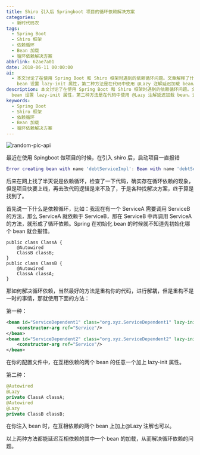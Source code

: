 ```yaml
---
title: Shiro 引入后 Springboot 项目的循环依赖解决方案
categories:
  - 新时代码农
tags:
  - Spring Boot
  - Shiro 框架
  - 依赖循环
  - Bean 加载
  - 循环依赖解决方案
abbrlink: 62ae7a01
date: 2018-06-11 00:00:00
ai:
  - 本文讨论了在使用 Spring Boot 和 Shiro 框架时遇到的依赖循环问题。文章解释了什么是依赖循环以及它如何导致项目启动错误。通过提供两种解决方案，作者展示了如何在项目中避免或解决这种循环依赖。第一种方法是在配置文件中为互相依赖的
    bean 设置 lazy-init 属性，第二种方法是在代码中使用 @Lazy 注解延迟加载 bean。这些技巧有助于在开发过程中保持项目的稳定性和可维护性。
description: 本文讨论了在使用 Spring Boot 和 Shiro 框架时遇到的依赖循环问题。文章解释了什么是依赖循环以及它如何导致项目启动错误。通过提供两种解决方案，作者展示了如何在项目中避免或解决这种循环依赖。第一种方法是在配置文件中为互相依赖的
  bean 设置 lazy-init 属性，第二种方法是在代码中使用 @Lazy 注解延迟加载 bean。这些技巧有助于在开发过程中保持项目的稳定性和可维护性。
keywords:
  - Spring Boot
  - Shiro 框架
  - 依赖循环
  - Bean 加载
  - 循环依赖解决方案
---
```


<!-- markdownlint-disable-next-line MD033 -->
<meta name="referrer" content="no-referrer"/>

![random-pic-api](https://api.dong4j.ink:1024/cover?spm={{spm}})

最近在使用 Spingboot 做项目的时候，在引入 shiro 后，启动项目一直报错

```lua
Error creating bean with name 'debtServiceImpl': Bean with name 'debtServiceImpl' has been injected into other beans [repayBillServiceImpl,investServiceImpl,receiveBillServiceImpl] in its raw version as part of a circular reference, but has eventually been wrapped. This means that said other beans do not use the final version of the bean. This is often the result of over-eager type matching - consider using 'getBeanNamesOfType' with the 'allowEagerInit' flag turned off, for example.
```

后来在网上找了半天说是依赖循环，检查了一下代码，确实存在循环依赖的现象，但是项目快要上线，再去改代码逻辑是来不及了，于是各种找解决方案，终于算是找到了。

首先说一下什么是依赖循环，比如：我现在有一个 ServiceA 需要调用 ServiceB 的方法，那么 ServiceA 就依赖于 ServiceB，那在 ServiceB 中再调用 ServiceA 的方法，就形成了循环依赖。Spring 在初始化 bean 的时候就不知道先初始化哪个 bean 就会报错。

```
public class ClassA {
    @Autowired
    ClassB classB;
}
public class ClassB {
    @Autowired
    ClassA classA;
}
```

那如何解决循环依赖，当然最好的方法是重构你的代码，进行解耦，但是重构不是一时的事情，那就使用下面的方法：

第一种：

```xml
<bean id="ServiceDependent1" class="org.xyz.ServiceDependent1" lazy-init="true">
    <constructor-arg ref="Service"/>
</bean>
<bean id="ServiceDependent2" class="org.xyz.ServiceDependent2" lazy-init="true">
    <constructor-arg ref="Service"/>
</bean>
```

在你的配置文件中，在互相依赖的两个 bean 的任意一个加上 lazy-init 属性。

第二种：

```java
@Autowired
@Lazy
private ClassA classA;
@Autowired
@Lazy
private ClassB classB;
```

在你注入 bean 时，在互相依赖的两个 bean 上加上@Lazy 注解也可以。

以上两种方法都能延迟互相依赖的其中一个 bean 的加载，从而解决循环依赖的问题。
